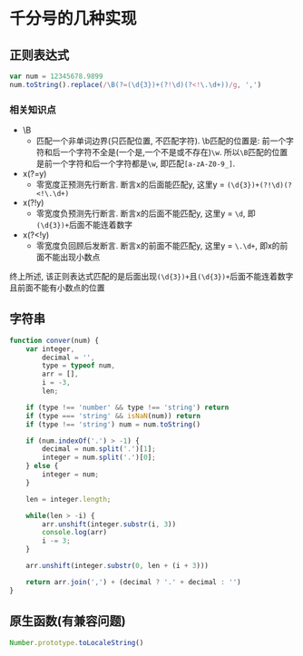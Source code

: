 # 千分号的几种实现

## 正则表达式

```javascript
var num = 12345678.9899
num.toString().replace(/\B(?=(\d{3})+(?!\d)(?<!\.\d+))/g, ',')
```

### 相关知识点

* \B
    * 匹配一个非单词边界(只匹配位置, 不匹配字符). \b匹配的位置是: 前一个字符和后一个字符不全是(一个是,一个不是或不存在)`\w`. 所以`\B`匹配的位置是前一个字符和后一个字符都是`\w`, 即匹配`[a-zA-Z0-9_]`.
* x(?=y)
    * 零宽度正预测先行断言. 断言x的后面能匹配y, 这里y = `(\d{3})+(?!\d)(?<!\.\d+)`
* x(?!y)
    * 零宽度负预测先行断言. 断言x的后面不能匹配y, 这里y = `\d`, 即`(\d{3})+`后面不能连着数字
* x(?<!y)
    * 零宽度负回顾后发断言. 断言x的前面不能匹配y, 这里y = `\.\d+`, 即x的前面不能出现小数点

终上所述, 该正则表达式匹配的是后面出现`(\d{3})+`且`(\d{3})+`后面不能连着数字且前面不能有小数点的位置

## 字符串

```javascript
function conver(num) {
    var integer, 
        decimal = '',
        type = typeof num,
        arr = [], 
        i = -3,
        len;

    if (type !== 'number' && type !== 'string') return
    if (type === 'string' && isNaN(num)) return
    if (type !== 'string') num = num.toString()

    if (num.indexOf('.') > -1) {
        decimal = num.split('.')[1];
        integer = num.split('.')[0];
    } else {
        integer = num;
    }

    len = integer.length;

    while(len > -i) {
        arr.unshift(integer.substr(i, 3))
        console.log(arr)
        i -= 3;
    }

    arr.unshift(integer.substr(0, len + (i + 3)))

    return arr.join(',') + (decimal ? '.' + decimal : '')
}
```

## 原生函数(有兼容问题)

```javascript
Number.prototype.toLocaleString()
```
